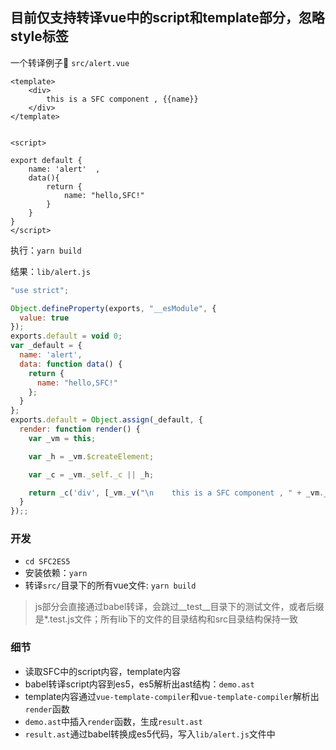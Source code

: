 ## 目前仅支持转译vue中的script和template部分，忽略style标签 

一个转译例子🌰
`src/alert.vue`

```vue
<template>
    <div>
        this is a SFC component , {{name}}
    </div>
</template>


<script>

export default {
    name: 'alert'  ,
    data(){
        return {
            name: "hello,SFC!"
        }
    }
}
</script>
```

执行：`yarn build`

结果：`lib/alert.js`

```js
"use strict";

Object.defineProperty(exports, "__esModule", {
  value: true
});
exports.default = void 0;
var _default = {
  name: 'alert',
  data: function data() {
    return {
      name: "hello,SFC!"
    };
  }
};
exports.default = Object.assign(_default, {
  render: function render() {
    var _vm = this;

    var _h = _vm.$createElement;

    var _c = _vm._self._c || _h;

    return _c('div', [_vm._v("\n    this is a SFC component , " + _vm._s(_vm.name) + "\n")]);
  }
});;
```

### 开发
- `cd SFC2ES5`
- 安装依赖：`yarn`
- 转译`src/`目录下的所有vue文件: `yarn build`
> js部分会直接通过babel转译，会跳过__test__目录下的测试文件，或者后缀是*.test.js文件；所有lib下的文件的目录结构和src目录结构保持一致


### 细节

- 读取SFC中的script内容，template内容
- babel转译script内容到es5，es5解析出ast结构：`demo.ast`
- template内容通过`vue-template-compiler`和`vue-template-compiler`解析出`render`函数
- `demo.ast`中插入`render`函数，生成`result.ast`
- `result.ast`通过babel转换成es5代码，写入`lib/alert.js`文件中